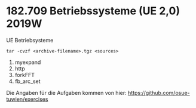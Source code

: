 # 182.709 Betriebssysteme (UE 2,0) 2019W
UE Betriebsysteme

`tar -cvzf <archive-filename>.tgz <sources>`

1. myexpand
1. http
1. forkFFT
1. fb_arc_set

Die Angaben für die Aufgaben kommen von hier:
https://github.com/osue-tuwien/exercises

